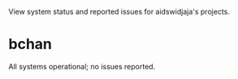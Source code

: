 View system status and reported issues for aidswidjaja's projects.

# bchan

All systems operational; no issues reported.
